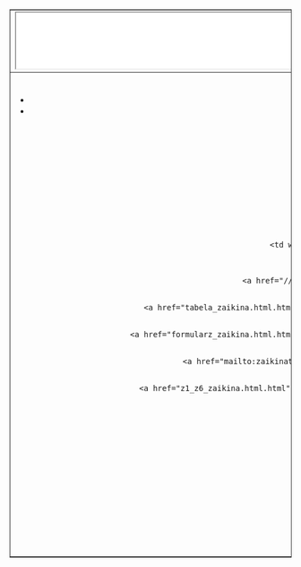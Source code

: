<!DOCTYPE html>
<html>
  <head>
    <meta charset="utf-8" />
  </head>
  <body>
    <table width="65%" border="1" align="center">
<tr>
        <td colspan="3">
          <iframe
            scrolling="no"
            width="1100"
            height="100"
            name="obszar_logo"
            src="logo_Zai.html"
            border="0"
          ></iframe>
        </td>
      </tr>
      </td>
      <tr>
        <td width="18%" align="center">
          <b>lewe menu</b>
          <ul>
            <li>
                <a href="https://www.edu.gdansk.pl/" target="obszar_glowny">Strona ZSE</a>
              >
            </li>
            <li>
              <a href="https://www.kuratorium.gda.pl/" target="obszar_glowny">Kuratorium</a>
              

            </li>
          </ul>
        </td>
        <td align="center">
          <iframe
            width="650"
            height="420"
            name="obszar_glowny"
            src="center_Zaikina.html"
            border="0"
          ></iframe>
          <b>obszar główny</b>
        </td>
        <td width="18%" align="center">
          <b>prawe menu</b>
          <ul>
            <li>
            <a href="//////">kliknij, aby ściągnąć plik</a>
            </li>
            <li>
            <a href="tabela_zaikina.html.html" target="obszar_glowny">kliknij, aby zobaczyć tabelę</a>
            </li>
            <li>
            <a href="formularz_zaikina.html.html" target="obszar_glowny">kliknij, aby zobaczyć formularz</a>
            </li>
            <li>
            <a href="mailto:zaikinatanichki@gmail.com">kliknij, aby wysłać pocztę</a>
            </li>
            <li>
            <a href="z1_z6_zaikina.html.html" target="obszar_glowny">kliknij, aby zadania od Z1do Z6</a>
            </li>
            </ul>
        </td>
      </tr>
      <tr>
        <td colspan="3">
          <iframe
            scrolling="no"
            width="1100"
            height="90"
            name="obszar_stopka"
            src="stop_Zai.html"
            border="0"
          ></iframe>
        </td>
      </tr>
    </table>
  </body>
</html>
